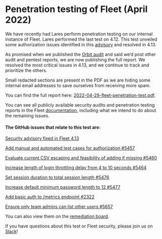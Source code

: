 # Penetration testing of Fleet (April 2022)
We have recently had Lares perform penetration testing on our internal instance of Fleet. Lares performed the last test on 4.12. This test unveiled some authorization issues identified in this [advisory](https://github.com/fleetdm/fleet/security/advisories/GHSA-pr2g-j78h-84cr) and resolved in 4.13.

As promised when we published the [Orbit audit](https://github.com/fleetdm/fleet/blob/26daf00e5a8ce509371f33065ebf06eecf50c557/docs/files/2021-04-26-orbit-auto-updater-assessment.pdf) and said we’d post other audit and pentest reports, we are now publishing the full report. We resolved the most critical issues in 4.13, and we continue to track and prioritize the others.

Small redacted sections are present in the PDF as we are hiding some internal email addresses to
save ourselves from receiving more spam. 

You can find the full report here: [2022-04-29-fleet-penetration-test.pdf](https://github.com/fleetdm/fleet/raw/main/docs/files/2022-04-29-fleet-penetration-test.pdf).

You can see all publicly available security audits and penetration testing reports in the Fleet [documentation](https://fleetdm.com/docs/using-fleet/security-audits), including what we intend to do about the remaining issues.

#### The GitHub issues that relate to this test are:
[Security advisory fixed in Fleet 4.13](https://github.com/fleetdm/fleet/security/advisories/GHSA-pr2g-j78h-84cr)

[Add manual and automated test cases for authorization #5457](https://github.com/fleetdm/fleet/issues/5457)

[Evaluate current CSV escaping and feasibility of adding if missing #5460](https://github.com/fleetdm/fleet/issues/5460)

[Increase length of login throttling delay from 4 to 10 seconds #5464](https://github.com/fleetdm/fleet/issues/5464)

[Set session duration to total session length #5476](https://github.com/fleetdm/fleet/issues/5476)

[Increase default minimum password length to 12 #5477](https://github.com/fleetdm/fleet/issues/5477)

[Add basic auth to /metrics endpoint #2322](https://github.com/fleetdm/fleet/issues/2322)

[Ensure only team admins can list other users #5657](https://github.com/fleetdm/fleet/issues/5657)

You can also view them on the [remediation board](https://github.com/fleetdm/fleet/issues/5657).


If you have questions about this test or Fleet security, please join us on [Slack](https://osquery.fleetdm.com/c/fleet)!

<meta name="category" value="security">
<meta name="authorGitHubUsername" value="GuillaumeRoss">
<meta name="authorFullName" value="Guillaume Ross">
<meta name="publishedOn" value="2022-05-10">
<meta name="articleTitle" value="Penetration testing of Fleet (April 2022)">
